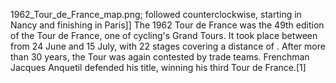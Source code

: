 1962_Tour_de_France_map.png; followed counterclockwise, starting in Nancy and finishing in Paris]] The 1962 Tour de France was the 49th edition of the Tour de France, one of cycling's Grand Tours. It took place between from 24 June and 15 July, with 22 stages covering a distance of . After more than 30 years, the Tour was again contested by trade teams. Frenchman Jacques Anquetil defended his title, winning his third Tour de France.[1]

